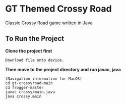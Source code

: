 # GT Themed Crossy Road
Classic Crossy Road game written in Java 

## To Run the Project

__Clone the project first__
```
Download file onto device.
```

__Then move to the project directory and run javac, java__

```
(Navigation information for MacOS)
cd gt-crossyroad-main
cd frogger-master
javac crossy/main.java
java crossy.main
```
